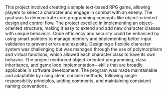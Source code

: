 This project involved creating a simple text-based RPG game, allowing players to select a character and engage in combat with an enemy. The goal was to demonstrate core programming concepts like object-oriented design and control flow. The project excelled in implementing an object-oriented structure, making it easy to extend and add new character classes with unique behaviors. Code efficiency and security could be enhanced by using smart pointers to manage memory and implementing better input validation to prevent errors and exploits. Designing a flexible character system was challenging but was managed through the use of polymorphism and virtual functions, which allowed each character class to have its own behavior. The project reinforced object-oriented programming, class inheritance, and game loop implementation—skills that are broadly applicable in software development. The program was made maintainable and adaptable by using clear, concise methods, following single responsibility principles, adding comments, and maintaining consistent naming conventions.

